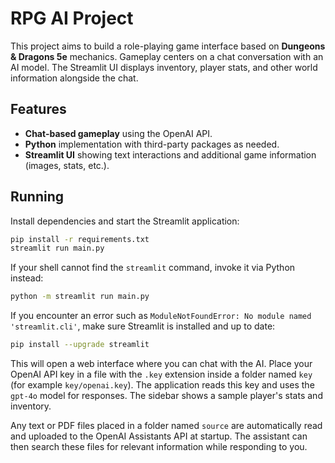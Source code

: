 # RPG AI Project

This project aims to build a role-playing game interface based on **Dungeons & Dragons 5e** mechanics. Gameplay centers on a chat conversation with an AI model. The Streamlit UI displays inventory, player stats, and other world information alongside the chat.

## Features

- **Chat-based gameplay** using the OpenAI API.
- **Python** implementation with third-party packages as needed.
- **Streamlit UI** showing text interactions and additional game information (images, stats, etc.).

## Running

Install dependencies and start the Streamlit application:

```bash
pip install -r requirements.txt
streamlit run main.py
```

If your shell cannot find the `streamlit` command, invoke it via Python instead:

```bash
python -m streamlit run main.py
```

If you encounter an error such as `ModuleNotFoundError: No module named 'streamlit.cli'`,
make sure Streamlit is installed and up to date:

```bash
pip install --upgrade streamlit
```

This will open a web interface where you can chat with the AI. Place your
OpenAI API key in a file with the `.key` extension inside a folder named
`key` (for example `key/openai.key`). The application reads this key and uses
the `gpt-4o` model for responses. The sidebar shows a sample player's stats and
inventory.

Any text or PDF files placed in a folder named `source` are automatically read
and uploaded to the OpenAI Assistants API at startup. The assistant can then
search these files for relevant information while responding to you.
